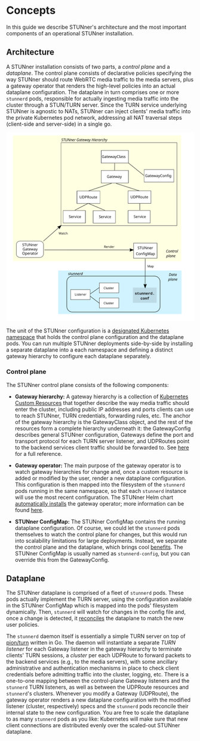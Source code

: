 # Concepts

In this guide we describe STUNner's architecture and the most important components of an operational STUNner installation.

## Architecture

A STUNner installation consists of two parts, a *control plane* and a *dataplane*. The control plane consists of declarative policies specifying the way STUNner should route WebRTC media traffic to the media servers, plus a gateway operator that renders the high-level policies into an actual dataplane configuration. The dataplane in turn comprises one or more `stunnerd` pods, responsible for actually ingesting media traffic into the cluster through a STUN/TURN server. Since the TURN service underlying STUNner is agnostic to NATs, STUNner can inject clients' media traffic into the private Kubernetes pod network, addressing all NAT traversal steps (client-side and server-side) in a single go.

![STUNner architecture](img/stunner_arch_big.svg)

The unit of the STUNner configuration is a [designated Kubernetes namespace](https://kubernetes.io/docs/concepts/overview/working-with-objects/namespaces) that holds the control plane configuration and the dataplane pods. You can run multiple STUNner deployments side-by-side by installing a separate dataplane into a each namespace and defining a distinct gateway hierarchy to configure each dataplane separately. 

### Control plane

The STUNner control plane consists of the following components:

* **Gateway hierarchy:** A gateway hierarchy is a collection of [Kubernetes Custom Resources](https://kubernetes.io/docs/concepts/extend-kubernetes/api-extension/custom-resources) that together describe the way media traffic should enter the cluster, including public IP addresses and ports clients can use to reach STUNner, TURN credentials, forwarding rules, etc. The anchor of the gateway hierarchy is the GatewayClass object, and the rest of the resources form a complete hierarchy underneath it: the GatewayConfig describes general STUNner configuration, Gateways define the port and transport protocol for each TURN server listener, and UDPRoutes point to the backend services client traffic should be forwarded to. See [here](GATEWAY.md) for a full reference.

* **Gateway operator:** The main purpose of the gateway operator is to watch gateway hierarchies for change and, once a custom resource is added or modified by the user, render a new dataplane configuration. This configuration is then mapped into the filesystem of the `stunnerd` pods running in the same namespace, so that each `stunnerd` instance will use the most recent configuration. The STUNner Helm chart [automatically installs](INSTALL.md) the gateway operator; more information can be found [here](https://github.com/l7mp/stunner-gateway-operator).

* **STUNner ConfigMap:** The STUNner ConfigMap contains the running dataplane configuration. Of course, we could let the `stunnerd` pods themselves to watch the control plane for changes, but this would run into scalability limitations for large deployments. Instead, we separate the control plane and the dataplane, which brings cool [benefits](https://en.wikipedia.org/wiki/Software-defined_networking). The STUNner ConfigMap is usually named as `stunnerd-config`, but you can override this from the GatewayConfig.

## Dataplane

The STUNner dataplane is comprised of a fleet of `stunnerd` pods. These pods actually implement the TURN server, using the configuration available in the STUNner ConfigMap which is mapped into the pods' filesystem dynamically. Then, `stunnerd` will watch for changes in the config file and, once a change is detected, it [reconciles](https://kubernetes.io/docs/concepts/architecture/controller) the dataplane to match the new user policies.

The `stunnerd` daemon itself is essentially a simple TURN server on top of [pion/turn](https://github.com/pion/turn) written in Go. The daemon will instantiate a separate *TURN listener* for each Gateway listener in the gateway hierarchy to terminate clients' TURN sessions, a *cluster* per each UDPRoute to forward packets to the backend services (e.g., to the media servers), with some ancillary administrative and authentication mechanisms in place to check client credentials before admitting traffic into the cluster, logging, etc.  There is a one-to-one mapping between the control-plane Gateway listeners and the `stunnerd` TURN listeners, as well as between the UDPRoute resources and `stunnerd`'s clusters. Whenever you modify a Gateway (UDPRoute), the gateway operator renders a new dataplane configuration with the modified listener (cluster, respectively) specs and the `stunnerd` pods reconcile their internal state to the new configuration.  You are free to scale the dataplane to as many `stunnerd` pods as you like: Kubernetes will make sure that new client connections are distributed evenly over the scaled-out STUNner dataplane.
